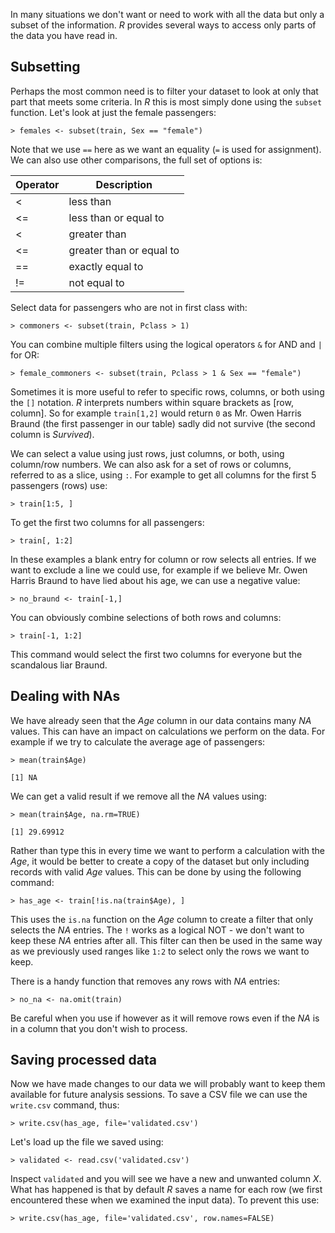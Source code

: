 
In many situations we don't want or need to work with all the data but only a subset of the information.
*R* provides several ways to access only parts of the data you have read in.

## Subsetting

Perhaps the most common need is to filter your dataset to look at only that part that meets some criteria.
In *R* this is most simply done using the `subset` function.
Let's look at just the female passengers:

`> females <- subset(train, Sex == "female")`

Note that we use `==` here as we want an equality (`=` is used for assignment).
We can also use other comparisons, the full set of options is:

| Operator   | Description                 |
|------------|-----------------------------|
| <          | less than                   |
| <=         | less than or equal to       |
| <          | greater than                |
| <=         | greater than or equal to    |
| ==         | exactly equal to            |
| !=         | not equal to                |

Select data for passengers who are not in first class with:

`> commoners <- subset(train, Pclass > 1)`

You can combine multiple filters using the logical operators `&` for AND and `|` for OR:

`> female_commoners <- subset(train, Pclass > 1 & Sex == "female")`

Sometimes it is more useful to refer to specific rows, columns, or both using the `[]` notation.
*R* interprets numbers within square brackets as [row, column].
So for example `train[1,2]` would return `0` as Mr. Owen Harris Braund (the first passenger in our table) sadly did not survive (the second column is *Survived*).

We can select a value using just rows, just columns, or both, using column/row numbers.
We can also ask for a set of rows or columns, referred to as a
slice, using `:`.
For example to get all columns for the first 5 passengers (rows) use:

`> train[1:5, ]`

To get the first two columns for all passengers:

`> train[, 1:2]`

In these examples a blank entry for column or row selects all entries.
If we want to exclude a line we could use, for example if we believe Mr. Owen Harris Braund to have lied about his age, we can use a negative value:

`> no_braund <- train[-1,]`

You can obviously combine selections of both rows and columns:

`> train[-1, 1:2]`

This command would select the first two columns for everyone but the scandalous liar Braund.

## Dealing with NAs

We have already seen that the *Age* column in our data contains many *NA* values.
This can have an impact on calculations we perform on the data.
For example if we try to calculate the average age of passengers:

```
> mean(train$Age)

[1] NA
```

We can get a valid result if we remove all the *NA* values using:

```
> mean(train$Age, na.rm=TRUE)

[1] 29.69912
```

Rather than type this in every time we want to perform a calculation with the *Age*, it would be better to create a copy of the dataset but only including records with valid *Age* values.
This can be done by using the following command:

`> has_age <- train[!is.na(train$Age), ]`

This uses the `is.na` function on the *Age* column to create a filter that only selects the *NA* entries.
The `!` works as a logical NOT - we don't want to keep these *NA* entries after all.
This filter can then be used in the same way as we previously used ranges like `1:2` to select only the rows we want to keep.

There is a handy function that removes any rows with *NA* entries:

`> no_na <- na.omit(train)`

Be careful when you use if however as it will remove rows even if the *NA* is in a column that you don't wish to process.

## Saving processed data

Now we have made changes to our data we will probably want to keep them available for future analysis sessions.
To save a CSV file we can use the `write.csv` command, thus:

`> write.csv(has_age, file='validated.csv')`

Let's load up the file we saved using:

`> validated <- read.csv('validated.csv')`

Inspect `validated` and you will see we have a new and unwanted column *X*.
What has happened is that by default *R* saves a name for each row (we first encountered these when we examined the input data).
To prevent this use:

`> write.csv(has_age, file='validated.csv', row.names=FALSE)`
